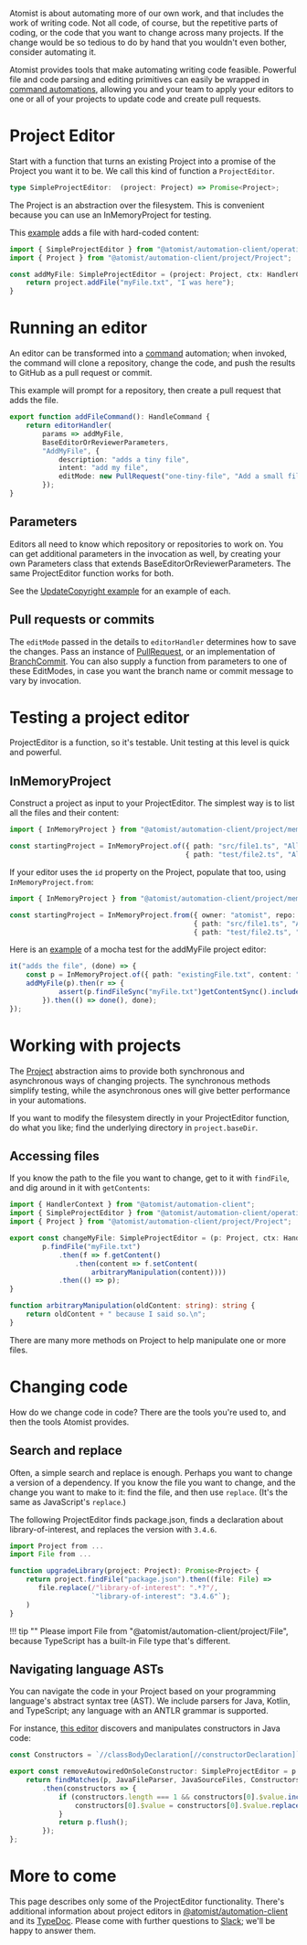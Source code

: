 Atomist is about automating more of our own work, and that includes
the work of writing code.  Not all code, of course, but the repetitive
parts of coding, or the code that you want to change across many
projects.  If the change would be so tedious to do by hand that you
wouldn't even bother, consider automating it.

Atomist provides tools that make automating writing code feasible.
Powerful file and code parsing and editing primitives can easily be
wrapped in [command automations][commands], allowing you and your team
to apply your editors to one or all of your projects to update code
and create pull requests.

[commands]: commands.md (Atomist Command Automations)

# Project Editor

Start with a function that turns an existing Project into a promise of the Project you want it to be. We call this kind of function a `ProjectEditor`.

```typescript
type SimpleProjectEditor:  (project: Project) => Promise<Project>;
```

The Project is an abstraction over the filesystem. This is convenient because you can use an InMemoryProject for testing.

This [example](https://github.com/atomist/automation-client-samples-ts/blob/1da17e847b8e4a55ec246dfac351334ca49f3e71/src/commands/editor/addMyFile.ts) adds a file with hard-coded content:

```typescript
import { SimpleProjectEditor } from "@atomist/automation-client/operations/edit/projectEditor";
import { Project } from "@atomist/automation-client/project/Project";

const addMyFile: SimpleProjectEditor = (project: Project, ctx: HandlerContext) => {
    return project.addFile("myFile.txt", "I was here");
}
```

# Running an editor

An editor can be transformed into a [command][commands] automation; when invoked, the command will clone a repository, change the code, and push the results to GitHub as a pull request or commit.

This example will prompt for a repository, then create a pull request that adds the file.

```typescript
export function addFileCommand(): HandleCommand {
    return editorHandler(
        params => addMyFile,
        BaseEditorOrReviewerParameters,
        "AddMyFile", {
            description: "adds a tiny file",
            intent: "add my file",
            editMode: new PullRequest("one-tiny-file", "Add a small file"),
        });
}
```

## Parameters

Editors all need to know which repository or repositories to work on. You can get additional parameters in the invocation as well, by creating your own Parameters class that extends BaseEditorOrReviewerParameters. The same ProjectEditor function works for both.

See the [UpdateCopyright example](https://github.com/atomist/automation-client-samples-ts/blob/1da17e847b8e4a55ec246dfac351334ca49f3e71/src/commands/editor/addMyFile.ts) for an example of each.

## Pull requests or commits

The `editMode` passed in the details to `editorHandler` determines how to save the changes. Pass an instance of [PullRequest](https://atomist.github.io/automation-client-ts/classes/_operations_edit_editmodes_.pullrequest.html), or an implementation of [BranchCommit](https://atomist.github.io/automation-client-ts/interfaces/_operations_edit_editmodes_.branchcommit.html). You can also supply a function from parameters to one of these EditModes, in case you want the branch name or commit message to vary by invocation.

# Testing a project editor

ProjectEditor is a function, so it's testable. Unit testing at this level is quick and powerful.

## InMemoryProject

Construct a project as input to your ProjectEditor. The simplest way is to list all the files and their content:

```typescript
import { InMemoryProject } from "@atomist/automation-client/project/mem/InMemoryProject";

const startingProject = InMemoryProject.of({ path: "src/file1.ts", "All the stuff in file1"},
                                           { path: "test/file2.ts", "All the stuff in file2"});
```

If your editor uses the `id` property on the Project, populate that too, using `InMemoryProject.from`:

```typescript
import { InMemoryProject } from "@atomist/automation-client/project/mem/InMemoryProject";

const startingProject = InMemoryProject.from({ owner: "atomist", repo: "end-user-documentation", sha: "my-branch" },
                                             { path: "src/file1.ts", "All the stuff in file1"},
                                             { path: "test/file2.ts", "All the stuff in file2"});
```

Here is an [example](https://github.com/atomist/automation-client-samples-ts/blob/1da17e847b8e4a55ec246dfac351334ca49f3e71/test/commands/editor/addMyFileTest.ts) of a mocha test for the addMyFile project editor:

```typescript
it("adds the file", (done) => {
    const p = InMemoryProject.of({ path: "existingFile.txt", content: "Hi\n" });
    addMyFile(p).then(r => {
            assert(p.findFileSync("myFile.txt")getContentSync().includes("I was here");
        }).then(() => done(), done);
});
```

# Working with projects

The [Project](https://atomist.github.io/automation-client-ts/interfaces/_project_project_.project.html) abstraction aims to provide both synchronous and asynchronous ways of changing projects. The synchronous methods simplify testing,
while the asynchronous ones will give better performance in your automations.

If you want to modify the filesystem directly in your ProjectEditor function, do what you like; find the underlying directory in `project.baseDir`.

## Accessing files

If you know the path to the file you want to change, get to it with `findFile`, and dig around in it with `getContents`:

```typescript
import { HandlerContext } from "@atomist/automation-client";
import { SimpleProjectEditor } from "@atomist/automation-client/operations/edit/projectEditor";
import { Project } from "@atomist/automation-client/project/Project";

export const changeMyFile: SimpleProjectEditor = (p: Project, ctx: HandlerContext) =>
        p.findFile("myFile.txt")
            .then(f => f.getContent()
                .then(content => f.setContent(
                    arbitraryManipulation(content))))
            .then(() => p);
}

function arbitraryManipulation(oldContent: string): string {
    return oldContent + " because I said so.\n";
}
```

There are many more methods on Project to help manipulate one or more files.

# Changing code

How do we change code in code? There are the tools you're used to, and then the tools Atomist provides.

## Search and replace

Often, a simple search and replace is enough. Perhaps you want to change a version of a dependency. If you know the file you want to change, and the change you want to make to it: find the file, and then use `replace`. (It's the same as JavaScript's `replace`.)

The following ProjectEditor finds package.json, finds a declaration about library-of-interest, and replaces the version with `3.4.6`.

```typescript
import Project from ...
import File from ...

function upgradeLibrary(project: Project): Promise<Project> {
    return project.findFile("package.json").then((file: File) =>
       file.replace(/"library-of-interest": ".*?"/,
                    `"library-of-interest": "3.4.6"`);
    )
}
```

!!! tip ""
Please import File from "@atomist/automation-client/project/File", because TypeScript has a built-in File type that's different.

## Navigating language ASTs

You can navigate the code in your Project based on your programming language's abstract syntax tree (AST). We include parsers for Java, Kotlin, and TypeScript; any language with an ANTLR grammar is supported.

For instance, [this editor](https://github.com/atomist/spring-automation/blob/8894dcb49bb1ed180beb98a57be5bf4aab908d4c/src/commands/editor/spring/removeUnnecessaryAutowiredAnnotations.ts#L20) discovers and manipulates constructors in Java code:

```typescript
const Constructors = `//classBodyDeclaration[//constructorDeclaration]`;

export const removeAutowiredOnSoleConstructor: SimpleProjectEditor = p => {
    return findMatches(p, JavaFileParser, JavaSourceFiles, Constructors)
        .then(constructors => {
            if (constructors.length === 1 && constructors[0].$value.includes("@Autowired")) {
                constructors[0].$value = constructors[0].$value.replace(/@Autowired[\s]+/, "");
            }
            return p.flush();
        });
};
```

# More to come

This page describes only some of the ProjectEditor functionality. There's additional information about project editors in [@atomist/automation-client](https://github.com/atomist/automation-client-ts/blob/master/docs/ProjectEditors.md) and its [TypeDoc](https://atomist.github.io/automation-client-ts/index.html). Please come with further questions to [Slack](https://join.atomist.com); we'll be happy to answer them.
